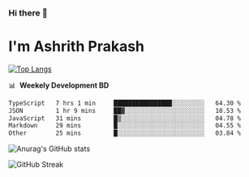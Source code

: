 ### Hi there 👋
# I'm Ashrith Prakash

[![Top Langs](https://github-readme-stats.vercel.app/api/top-langs/?username=xxcheckmatexx&count_private=true&include_all_commits=true&show_icons=true&line_height=20&title_color=FFFFFF&icon_color=FFFFFF&text_color=FFFFFF&bg_color=0D1117&langs_count=8)](https://github.com/anuraghazra/github-readme-stats)

📊 &nbsp;**Weekely Development BD**

<!--START_SECTION:waka-->

```txt
TypeScript   7 hrs 1 min     ████████████████░░░░░░░░░   64.30 %
JSON         1 hr 9 mins     ██▓░░░░░░░░░░░░░░░░░░░░░░   10.53 %
JavaScript   31 mins         █▒░░░░░░░░░░░░░░░░░░░░░░░   04.78 %
Markdown     29 mins         █░░░░░░░░░░░░░░░░░░░░░░░░   04.55 %
Other        25 mins         █░░░░░░░░░░░░░░░░░░░░░░░░   03.84 %
```

<!--END_SECTION:waka-->

![Anurag's GitHub stats](https://github-readme-stats.vercel.app/api?username=xxcheckmatexx&count_private=true&show_icons=true&theme=merko)  

![GitHub Streak](http://github-readme-streak-stats.herokuapp.com?user=xxcheckmatexx&theme=merko&hide_border=true&date_format=M%20j%5B%2C%20Y%5D&fire=DD0E0B)
<br/>
